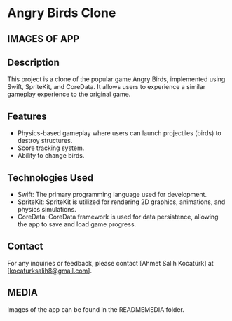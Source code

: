 # Angry Birds Clone
## IMAGES OF APP  

## Description
This project is a clone of the popular game Angry Birds, implemented using Swift, SpriteKit, and CoreData. It allows users to experience a similar gameplay experience to the original game.

## Features
- Physics-based gameplay where users can launch projectiles (birds) to destroy structures.
- Score tracking system.
- Ability to change birds.

## Technologies Used
- Swift: The primary programming language used for development.
- SpriteKit: SpriteKit is utilized for rendering 2D graphics, animations, and physics simulations.
- CoreData: CoreData framework is used for data persistence, allowing the app to save and load game progress.


## Contact
For any inquiries or feedback, please contact [Ahmet Salih Kocatürk] at [kocaturksalih8@gmail.com].
## MEDIA
Images of the app can be found in the READMEMEDIA folder.
